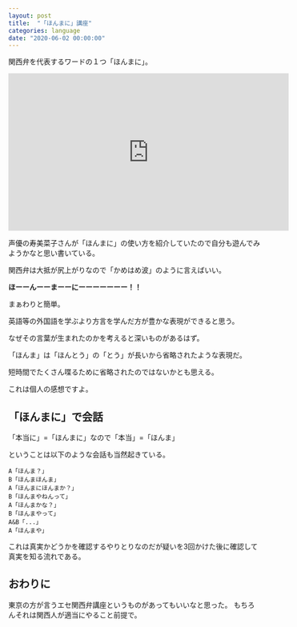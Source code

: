 ```yaml
---
layout: post
title:  "「ほんまに」講座"
categories: language
date: "2020-06-02 00:00:00"
---
```


関西弁を代表するワードの１つ「ほんまに」。

<div class="google">
<iframe width="560" height="315" src="https://www.youtube.com/embed/-y9gWImt7Eg" frameborder="0" allow="accelerometer; autoplay; encrypted-media; gyroscope; picture-in-picture" allowfullscreen></iframe>
</div>

声優の寿美菜子さんが「ほんまに」の使い方を紹介していたので自分も遊んでみようかなと思い書いている。

関西弁は大抵が尻上がりなので「かめはめ波」のように言えばいい。

**ほーーんーーまーーにーーーーーーー！！**

まぁわりと簡単。

英語等の外国語を学ぶより方言を学んだ方が豊かな表現ができると思う。

なぜその言葉が生まれたのかを考えると深いものがあるはず。

「ほんま」は「ほんとう」の「とう」が長いから省略されたような表現だ。

短時間でたくさん喋るために省略されたのではないかとも思える。

これは個人の感想ですよ。

## 「ほんまに」で会話

「本当に」=「ほんまに」なので「本当」=「ほんま」

ということは以下のような会話も当然起きている。

```
A「ほんま？」
B「ほんまほんま」
A「ほんまにほんまか？」
B「ほんまやねんって」
A「ほんまかな？」
B「ほんまやって」
A&B「...」
A「ほんまや」
```

これは真実かどうかを確認するやりとりなのだが疑いを3回かけた後に確認して真実を知る流れである。

## おわりに

東京の方が言うエセ関西弁講座というものがあってもいいなと思った。
もちろんそれは関西人が適当にやること前提で。
